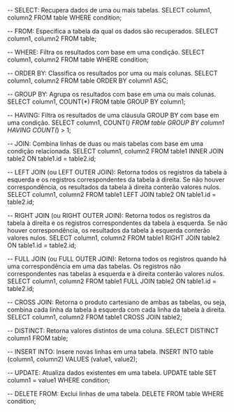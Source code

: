 -- SELECT: Recupera dados de uma ou mais tabelas.
SELECT column1, column2 FROM table WHERE condition;

-- FROM: Especifica a tabela da qual os dados são recuperados.
SELECT column1, column2 FROM table;

-- WHERE: Filtra os resultados com base em uma condição.
SELECT column1, column2 FROM table WHERE condition;

-- ORDER BY: Classifica os resultados por uma ou mais colunas.
SELECT column1, column2 FROM table ORDER BY column1 ASC;

-- GROUP BY: Agrupa os resultados com base em uma ou mais colunas.
SELECT column1, COUNT(*) FROM table GROUP BY column1;

-- HAVING: Filtra os resultados de uma cláusula GROUP BY com base em uma condição.
SELECT column1, COUNT(*) FROM table GROUP BY column1 HAVING COUNT(*) > 1;

-- JOIN: Combina linhas de duas ou mais tabelas com base em uma condição relacionada.
SELECT column1, column2 FROM table1 INNER JOIN table2 ON table1.id = table2.id;

-- LEFT JOIN (ou LEFT OUTER JOIN): Retorna todos os registros da tabela à esquerda e os registros correspondentes da tabela à direita. Se não houver correspondência, os resultados da tabela à direita conterão valores nulos.
SELECT column1, column2 FROM table1 LEFT JOIN table2 ON table1.id = table2.id;

-- RIGHT JOIN (ou RIGHT OUTER JOIN): Retorna todos os registros da tabela à direita e os registros correspondentes da tabela à esquerda. Se não houver correspondência, os resultados da tabela à esquerda conterão valores nulos.
SELECT column1, column2 FROM table1 RIGHT JOIN table2 ON table1.id = table2.id;

-- FULL JOIN (ou FULL OUTER JOIN): Retorna todos os registros quando há uma correspondência em uma das tabelas. Os registros não correspondentes nas tabelas à esquerda e à direita conterão valores nulos.
SELECT column1, column2 FROM table1 FULL JOIN table2 ON table1.id = table2.id;

-- CROSS JOIN: Retorna o produto cartesiano de ambas as tabelas, ou seja, combina cada linha da tabela à esquerda com cada linha da tabela à direita.
SELECT column1, column2 FROM table1 CROSS JOIN table2;

-- DISTINCT: Retorna valores distintos de uma coluna.
SELECT DISTINCT column1 FROM table;

-- INSERT INTO: Insere novas linhas em uma tabela.
INSERT INTO table (column1, column2) VALUES (value1, value2);

-- UPDATE: Atualiza dados existentes em uma tabela.
UPDATE table SET column1 = value1 WHERE condition;

-- DELETE FROM: Exclui linhas de uma tabela.
DELETE FROM table WHERE condition;
